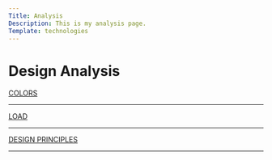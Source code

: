 ```yaml
---
Title: Analysis
Description: This is my analysis page.
Template: technologies
---
```


Design Analysis
==========================

<div class="box ultra wide">
<a href="%base_url%/analysis/01_colors">COLORS</a>
<hr>
</div>

<div class="box ultra wide">
<a href="%base_url%/analysis/02_load">LOAD</a>
<hr>
</div>

<div class="box ultra wide">
<a href="%base_url%/analysis/03_design_principles">DESIGN PRINCIPLES</a>
<hr>
</div>